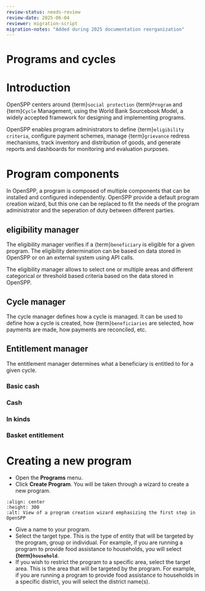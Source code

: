 ```yaml
---
review-status: needs-review
review-date: 2025-06-04
reviewer: migration-script
migration-notes: "Added during 2025 documentation reorganization"
---
```


# Programs and cycles

# Introduction

OpenSPP centers around {term}`social protection` {term}`Program` and {term}`Cycle` Management, using the World Bank Sourcebook Model, a widely accepted framework for designing and implementing programs.

OpenSPP enables program administrators to define {term}`eligibility criteria`, configure payment schemes, manage {term}`grievance` redress mechanisms, track inventory and distribution of goods, and generate reports and dashboards for monitoring and evaluation
purposes.

# Program components

In OpenSPP, a program is composed of multiple components that can be installed and configured independently. OpenSPP provide a default program creation wizard, but this one can be replaced to fit the needs of the program administrator and the seperation of duty between different parties.

## eligibility manager

The eligibility manager verifies if a {term}`beneficiary` is eligible for a given program. The eligibility determination can be based on data stored in OpenSPP or on an external system using API calls.

The eligibility manager allows to select one or multiple areas and different categorical or threshold based criteria based on the data stored in OpenSPP.

## Cycle manager

The cycle manager defines how a cycle is managed. It can be used to define how a cycle is created, how {term}`beneficiaries` are selected, how payments are made, how payments are reconciled, etc.

## Entitlement manager

The entitlement manager determines what a beneficiary is entitled to for a given cycle.

### Basic cash

### Cash

### In kinds

### Basket entitlement

# Creating a new program

- Open the **Programs** menu.
- Click **Create Program**. You will be taken through a wizard to create a new program.

```{figure} programs_and_cycles/program-wizard-1.png
:align: center
:height: 300
:alt: View of a program creation wizard emphasizing the first step in OpenSPP
```

- Give a name to your program.
- Select the target type. This is the type of entity that will be targeted by the program, group or individual. For example, if you are running a program to provide food assistance to households, you will select **{term}`household`**.
- If you wish to restrict the program to a specific area, select the target area. This is the area that will be targeted by the program. For example, if you are running a program to provide food assistance to households in a specific district, you will select the district name(s).
